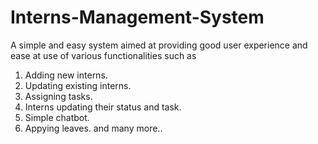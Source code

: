 # Interns-Management-System
A simple and easy system aimed at providing good user experience and ease at use of various functionalities such as
1. Adding new interns.
2. Updating existing interns.
3. Assigning tasks.
4. Interns updating their status and task.
5. Simple chatbot.
6. Appying leaves.
and many more..

